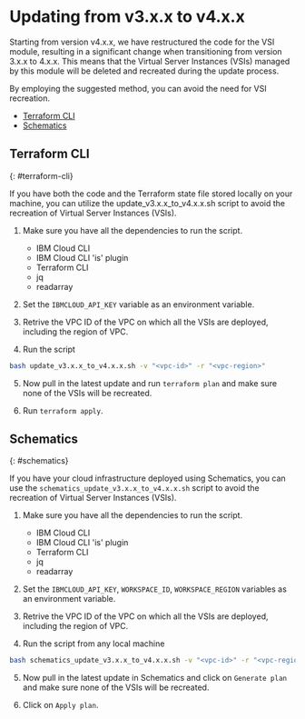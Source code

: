 # Updating from v3.x.x to v4.x.x

Starting from version v4.x.x, we have restructured the code for the VSI module, resulting in a significant change when transitioning from version 3.x.x to 4.x.x. This means that the Virtual Server Instances (VSIs) managed by this module will be deleted and recreated during the update process.

By employing the suggested method, you can avoid the need for VSI recreation.

- [Terraform CLI](#terraform-cli)
- [Schematics](#schematics)

## Terraform CLI
{: #terraform-cli}

If you have both the code and the Terraform state file stored locally on your machine, you can utilize the update_v3.x.x_to_v4.x.x.sh script to avoid the recreation of Virtual Server Instances (VSIs).

1. Make sure you have all the dependencies to run the script.
    - IBM Cloud CLI
    - IBM Cloud CLI 'is' plugin
    - Terraform CLI
    - jq
    - readarray

2. Set the `IBMCLOUD_API_KEY` variable as an environment variable.

3. Retrive the VPC ID of the VPC on which all the VSIs are deployed, including the region of VPC.

4. Run the script
```sh
bash update_v3.x.x_to_v4.x.x.sh -v "<vpc-id>" -r "<vpc-region>"
```

5. Now pull in the latest update and run `terraform plan` and make sure none of the VSIs will be recreated.

6. Run `terraform apply`.

## Schematics
{: #schematics}

If you have your cloud infrastructure deployed using Schematics, you can use the  `schematics_update_v3.x.x_to_v4.x.x.sh` script to avoid the recreation of Virtual Server Instances (VSIs).

1. Make sure you have all the dependencies to run the script.
    - IBM Cloud CLI
    - IBM Cloud CLI 'is' plugin
    - Terraform CLI
    - jq
    - readarray

2. Set the `IBMCLOUD_API_KEY`, `WORKSPACE_ID`, `WORKSPACE_REGION` variables as an environment variable.

3. Retrive the VPC ID of the VPC on which all the VSIs are deployed, including the region of VPC.

4. Run the script from any local machine
```sh
bash schematics_update_v3.x.x_to_v4.x.x.sh -v "<vpc-id>" -r "<vpc-region>"
```

5. Now pull in the latest update in Schematics and click on `Generate plan` and make sure none of the VSIs will be recreated.

6. Click on `Apply plan`.
